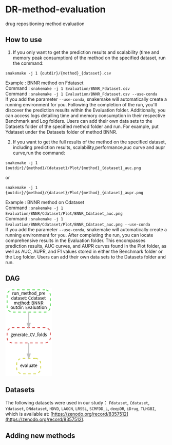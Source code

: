 # DR-method-evaluation
drug repositioning method evaluation
## How to use
1. If you only want to get the prediction results and scalability (time and memory peak consumption) of the method on the specified dataset, run the command:
~~~~
snakemake -j 1 {outdir}/{method}_{dataset}.csv
~~~~
Example : BNNR method on Fdataset  
Command : `snakemake -j 1 Evaluation/BNNR_Fdataset.csv`  
Command : `snakemake -j 1 Evaluation/BNNR_Fdataset.csv --use-conda`  
If you add the parameter `--use-conda`, snakemake will automatically create a running environment for you.
Following the completion of the run, you'll discover the prediction results within the Evaluation folder. Additionally, you can access logs detailing time and memory consumption in their respective Benchmark and Log folders. Users can add their own data sets to the Datasets folder of the specified method folder and run. For example, put Ydataset under the Datasets folder of method BNNR.
  
2. If you want to get the full results of the method on the specified dataset, including prediction results, scalability,performance,auc curve and aupr curve,run the command: 
~~~~
snakemake -j 1 {outdir}/{method}/{dataset}/Plot/{method}_{dataset}_auc.png
~~~~
or
~~~~
snakemake -j 1 {outdir}/{method}/{dataset}/Plot/{method}_{dataset}_aupr.png  
~~~~
Example : BNNR method on Cdataset  
Command : `snakemake -j 1 Evaluation/BNNR/Cdataset/Plot/BNNR_Cdataset_auc.png`  
Command : `snakemake -j 1 Evaluation/BNNR/Cdataset/Plot/BNNR_Cdataset_auc.png --use-conda`  
If you add the parameter `--use-conda`, snakemake will automatically create a running environment for you.
After completing the run, you can locate comprehensive results in the Evaluation folder. This encompasses prediction results, AUC curves, and AUPR curves found in the Plot folder, as well as AUC, AUPR, and F1 values stored in either the Benchmark folder or the Log folder. Users can add their own data sets to the Datasets folder and run.
## 
## DAG
![dag of DR evaluation snakemake](./dag_evaluate.png#pic_center)
## Datasets
The following datasets were used in our study：
`Fdataset`, `Cdataset`, `Ydataset`, `DNdataset`, `HDVD`, `LAGCN`, `LRSSL`, `SCMFDD_L`, `deepDR`, `iDrug`, `TLHGBI`, which is available at: [https://zenodo.org/record/8357512](https://zenodo.org/record/8357512).


## Adding new methods

